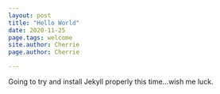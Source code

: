 ```yaml
---
layout: post
title: "Hello World"
date: 2020-11-25
page.tags: welcome
site.author: Cherrie
page.author: Cherrie

---
```


Going to try and install Jekyll properly this time...wish me luck.
